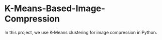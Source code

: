 # K-Means-Based-Image-Compression
In this project, we use K-Means clustering for image compression in Python.
